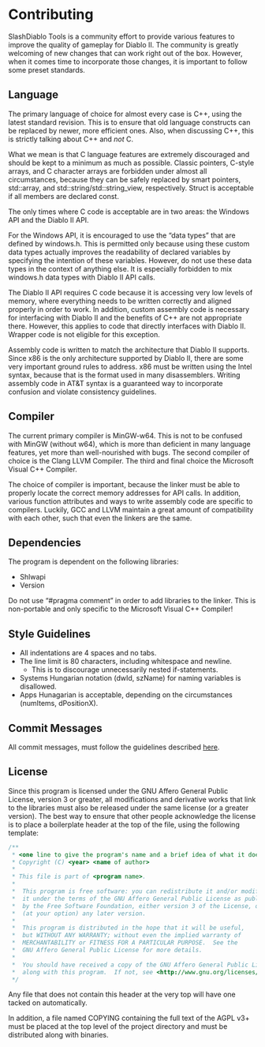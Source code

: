 # Contributing

SlashDiablo Tools is a community effort to provide various features to improve the quality of gameplay for Diablo II. The community is greatly welcoming of new changes that can work right out of the box. However, when it comes time to incorporate those changes, it is important to follow some preset standards.

## Language

The primary language of choice for almost every case is C++, using the latest standard revision. This is to ensure that old language constructs can be replaced by newer, more efficient ones. Also, when discussing C++, this is strictly talking about C++ and *not* C.

What we mean is that C language features are extremely discouraged and should be kept to a minimum as much as possible. Classic pointers, C-style arrays, and C character arrays are forbidden under almost all circumstances, because they can be safely replaced by smart pointers, std::array, and std::string/std::string_view, respectively. Struct is acceptable if all members are declared const.

The only times where C code is acceptable are in two areas: the Windows API and the Diablo II API. 
	
For the Windows API, it is encouraged to use the “data types” that are defined by windows.h. This is permitted only because using these custom data types actually improves the readability of declared variables by specifying the intention of these variables. However, do not use these data types in the context of anything else. It is especially forbidden to mix windows.h data types with Diablo II API calls.

The Diablo II API requires C code because it is accessing very low levels of memory, where everything needs to be written correctly and aligned properly in order to work. In addition, custom assembly code is necessary for interfacing with Diablo II and the benefits of C++ are not appropriate there. However, this applies to code that directly interfaces with Diablo II. Wrapper code is not eligible for this exception.

Assembly code is written to match the architecture that Diablo II supports. Since x86 is the only architecture supported by Diablo II, there are some very important ground rules to address. x86 must be written using the Intel syntax, because that is the format used in many disassemblers. Writing assembly code in AT&T syntax is a guaranteed way to incorporate confusion and violate consistency guidelines.

## Compiler

The current primary compiler is MinGW-w64. This is not to be confused with MinGW (without w64), which is more than deficient in many language features, yet more than well-nourished with bugs. The second compiler of choice is the Clang LLVM Compiler. The third and final choice the Microsoft Visual C++ Compiler.

The choice of compiler is important, because the linker must be able to properly locate the correct memory addresses for API calls. In addition, various function attributes and ways to write assembly code are specific to compilers. Luckily, GCC and LLVM maintain a great amount of compatibility with each other, such that even the linkers are the same.

## Dependencies

The program is dependent on the following libraries:
- Shlwapi
- Version

Do not use “#pragma comment” in order to add libraries to the linker. This is non-portable and only specific to the Microsoft Visual C++ Compiler!

## Style Guidelines

- All indentations are 4 spaces and no tabs.
- The line limit is 80 characters, including whitespace and newline.
  - This is to discourage unnecessarily nested if-statements.
- Systems Hungarian notation (dwId, szName) for naming variables is disallowed.
- Apps Hunagarian is acceptable, depending on the circumstances (numItems, dPositionX).

## Commit Messages

All commit messages, must follow the guidelines described [here](https://web.archive.org/web/20180314204455/https://chris.beams.io/posts/git-commit/).

## License

Since this program is licensed under the GNU Affero General Public License, version 3 or greater, all modifications and derivative works that link to the libraries must also be released under the same license (or a greater version). The best way to ensure that other people acknowledge the license is to place a boilerplate header at the top of the file, using the following template:

```C++
/**
 * <one line to give the program's name and a brief idea of what it does.>
 * Copyright (C) <year> <name of author>
 *
 * This file is part of <program name>.
 *
 *  This program is free software: you can redistribute it and/or modify
 *  it under the terms of the GNU Affero General Public License as published
 *  by the Free Software Foundation, either version 3 of the License, or
 *  (at your option) any later version.
 *
 *  This program is distributed in the hope that it will be useful,
 *  but WITHOUT ANY WARRANTY; without even the implied warranty of
 *  MERCHANTABILITY or FITNESS FOR A PARTICULAR PURPOSE.  See the
 *  GNU Affero General Public License for more details.
 *
 *  You should have received a copy of the GNU Affero General Public License
 *  along with this program.  If not, see <http://www.gnu.org/licenses/>.
 */
```
Any file that does not contain this header at the very top will have one tacked on automatically.

In addition, a file named COPYING containing the full text of the AGPL v3+ must be placed at the top level of the project directory and must be distributed along with binaries.
